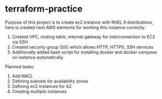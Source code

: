 # terraform-practice
Purpose of this project is to create ec2 instance with RHEL 9 distributions, here is created next AWS elements for working this instance correctly:
1. Created VPC, routing table, internet gateway for interconnection to EC2 via SSH
2. Created security group (SG) which allows HTTP, HTTPS, SSH services
3. Additionally added bash script for installing docker and docker compose on instance automatically

Planned tasks:
1. Add NACL
2. Defining subnets for availability zones
3. Defining ec2 instances for AZ
4. Creating multiple instances
